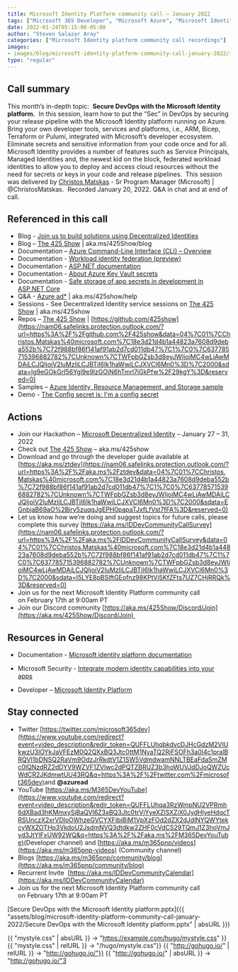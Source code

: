 ```yaml
---
title: Microsoft Identity Platform community call – January 2022
tags: ["Microsoft 365 Developer", "Microsoft Azure", "Microsoft Identity Platform"]
date: 2022-01-24T05:15:00-05:00
author: "Steven Salazar Aray"
categories: ["Microsoft Identity platform community call recordings"]
images:
- images/blog/microsoft-identity-platform-community-call-january-2022/identity-call-Thumbnail-January-2022.png
type: "regular"
---
```


## Call summary

This month’s in-depth topic:  **Secure DevOps with the Microsoft Identity platform.**  In this session, learn how to put the “Sec” in DevOps by securing your release pipeline with the Microsoft Identity platform running on Azure.  Bring your own developer tools, services and platforms, i.e., ARM, Bicep, Terraform or Pulumi, integrated with Microsoft’s developer ecosystem.  Eliminate secrets and sensitive information from your code once and for all.  Microsoft Identity provides a number of features such as Service Principals, Managed Identities and, the newest kid on the block, federated workload identities to allow you to deploy and access cloud resources without the need for secrets or keys in your code and release pipelines.  This session was delivered by [Christos Matskas](https://nam06.safelinks.protection.outlook.com/?url=http%3A%2F%2Ftwitter.com%2FChristosMatskas&data=04%7C01%7CChristos.Matskas%40microsoft.com%7C18e3d21d4b1a44823a7608d9deba552b%7C72f988bf86f141af91ab2d7cd011db47%7C1%7C0%7C637785715396783333%7CUnknown%7CTWFpbGZsb3d8eyJWIjoiMC4wLjAwMDAiLCJQIjoiV2luMzIiLCJBTiI6Ik1haWwiLCJXVCI6Mn0%3D%7C2000&sdata=MF%2F2pd9AwQVTRllx2pqwRaBBXDbUZr31cu5cqTOdDUk%3D&reserved=0) - Sr Program Manager (Microsoft) | @ChristosMatskas.  Recorded January 20, 2022. Q&A in chat and at end of call.

## Referenced in this call

*   Blog - [Join us to build solutions using Decentralized Identities](https://nam06.safelinks.protection.outlook.com/?url=https%3A%2F%2Ftechcommunity.microsoft.com%2Ft5%2Fazure-active-directory-identity%2Fjoin-us-to-build-solutions-using-decentralized-identities%2Fba-p%2F2810649&data=04%7C01%7CChristos.Matskas%40microsoft.com%7C18e3d21d4b1a44823a7608d9deba552b%7C72f988bf86f141af91ab2d7cd011db47%7C1%7C0%7C637785715396783333%7CUnknown%7CTWFpbGZsb3d8eyJWIjoiMC4wLjAwMDAiLCJQIjoiV2luMzIiLCJBTiI6Ik1haWwiLCJXVCI6Mn0%3D%7C2000&sdata=1nX8Ti6piNs%2BIRQjoLpwnypm%2BYNUhiJsQfq6mOpU20M%3D&reserved=0) 
*   Blog – [The 425 Show](https://nam06.safelinks.protection.outlook.com/?url=https%3A%2F%2Fdev.to%2F425show&data=04%7C01%7CChristos.Matskas%40microsoft.com%7C18e3d21d4b1a44823a7608d9deba552b%7C72f988bf86f141af91ab2d7cd011db47%7C1%7C0%7C637785715396832797%7CUnknown%7CTWFpbGZsb3d8eyJWIjoiMC4wLjAwMDAiLCJQIjoiV2luMzIiLCJBTiI6Ik1haWwiLCJXVCI6Mn0%3D%7C2000&sdata=vb39l1mP6nz%2B8I0UduZqEx94te5Pps6ET4NGx8JR300%3D&reserved=0) | aka.ms/425Show/blog
*   Documentation – [Azure Command-Line Interface (CLI) – Overview](https://nam06.safelinks.protection.outlook.com/?url=https%3A%2F%2Fdocs.microsoft.com%2Fcli%2Fazure%2F&data=04%7C01%7CChristos.Matskas%40microsoft.com%7C18e3d21d4b1a44823a7608d9deba552b%7C72f988bf86f141af91ab2d7cd011db47%7C1%7C0%7C637785715396832797%7CUnknown%7CTWFpbGZsb3d8eyJWIjoiMC4wLjAwMDAiLCJQIjoiV2luMzIiLCJBTiI6Ik1haWwiLCJXVCI6Mn0%3D%7C2000&sdata=CBeGqTXlkQEDmU5uonYOdtBigJTagQUFRzL4CQ5HRhI%3D&reserved=0) 
*   Documentation - [Workload identity federation (preview)](https://nam06.safelinks.protection.outlook.com/?url=https%3A%2F%2Fdocs.microsoft.com%2Fazure%2Factive-directory%2Fdevelop%2Fworkload-identity-federation&data=04%7C01%7CChristos.Matskas%40microsoft.com%7C18e3d21d4b1a44823a7608d9deba552b%7C72f988bf86f141af91ab2d7cd011db47%7C1%7C0%7C637785715396832797%7CUnknown%7CTWFpbGZsb3d8eyJWIjoiMC4wLjAwMDAiLCJQIjoiV2luMzIiLCJBTiI6Ik1haWwiLCJXVCI6Mn0%3D%7C2000&sdata=6sQwBGO%2FO%2BDT%2Fy%2BddfWrblsjFnYfT7bWq6c%2FEXti%2FZQ%3D&reserved=0) 
*   Documentation - [ASP.NET documentation](https://nam06.safelinks.protection.outlook.com/?url=https%3A%2F%2Fdocs.microsoft.com%2Faspnet%2Fcore%2F%3Fview%3Daspnetcore-6.0&data=04%7C01%7CChristos.Matskas%40microsoft.com%7C18e3d21d4b1a44823a7608d9deba552b%7C72f988bf86f141af91ab2d7cd011db47%7C1%7C0%7C637785715396832797%7CUnknown%7CTWFpbGZsb3d8eyJWIjoiMC4wLjAwMDAiLCJQIjoiV2luMzIiLCJBTiI6Ik1haWwiLCJXVCI6Mn0%3D%7C2000&sdata=IrVLhK%2Fgnw9flav7p7Ry1kxmLV3kG%2BTpjbnAZQP5dGU%3D&reserved=0) 
*   Documentation - [About Azure Key Vault secrets](https://nam06.safelinks.protection.outlook.com/?url=https%3A%2F%2Fdocs.microsoft.com%2Fazure%2Fkey-vault%2Fsecrets%2Fabout-secrets&data=04%7C01%7CChristos.Matskas%40microsoft.com%7C18e3d21d4b1a44823a7608d9deba552b%7C72f988bf86f141af91ab2d7cd011db47%7C1%7C0%7C637785715396832797%7CUnknown%7CTWFpbGZsb3d8eyJWIjoiMC4wLjAwMDAiLCJQIjoiV2luMzIiLCJBTiI6Ik1haWwiLCJXVCI6Mn0%3D%7C2000&sdata=lKMnRlOyp2qV%2FOgb%2Fs%2FG0%2Bc9P9XnrhhcvVb%2BheHxeA8%3D&reserved=0) 
*   Documentation - [Safe storage of app secrets in development in ASP.NET Core](https://nam06.safelinks.protection.outlook.com/?url=https%3A%2F%2Fdocs.microsoft.com%2Faspnet%2Fcore%2Fsecurity%2Fapp-secrets&data=04%7C01%7CChristos.Matskas%40microsoft.com%7C18e3d21d4b1a44823a7608d9deba552b%7C72f988bf86f141af91ab2d7cd011db47%7C1%7C0%7C637785715396832797%7CUnknown%7CTWFpbGZsb3d8eyJWIjoiMC4wLjAwMDAiLCJQIjoiV2luMzIiLCJBTiI6Ik1haWwiLCJXVCI6Mn0%3D%7C2000&sdata=hdiMOy81tM21RggnP68AclZB1wPlSsq6sOhgK93la3k%3D&reserved=0) 
*   Q&A - [Azure ad\*](https://nam06.safelinks.protection.outlook.com/?url=https%3A%2F%2Fdocs.microsoft.com%2Fen-us%2Fanswers%2Fsearch.html%3Fc%3D%26includeChildren%3D%26f%3D%26type%3Dquestion%2BOR%2Bidea%2BOR%2Bkbentry%2BOR%2Banswer%2BOR%2Btopic%2BOR%2Buser%26redirect%3Dsearch%252Fsearch%26sort%3Drelevance%26q%3Dazure-ad-*&data=04%7C01%7CChristos.Matskas%40microsoft.com%7C18e3d21d4b1a44823a7608d9deba552b%7C72f988bf86f141af91ab2d7cd011db47%7C1%7C0%7C637785715396832797%7CUnknown%7CTWFpbGZsb3d8eyJWIjoiMC4wLjAwMDAiLCJQIjoiV2luMzIiLCJBTiI6Ik1haWwiLCJXVCI6Mn0%3D%7C2000&sdata=bLBR0Xx7ShY5WlM1n0EFKTql98aAJoh0CeA5Bbv16do%3D&reserved=0) | aka.ms/425show/help
*   Sessions - See Decentralized Identity service sessions on [The 425 Show](https://nam06.safelinks.protection.outlook.com/?url=https%3A%2F%2Fwww.twitch.tv%2F425show&data=04%7C01%7CChristos.Matskas%40microsoft.com%7C18e3d21d4b1a44823a7608d9deba552b%7C72f988bf86f141af91ab2d7cd011db47%7C1%7C0%7C637785715396832797%7CUnknown%7CTWFpbGZsb3d8eyJWIjoiMC4wLjAwMDAiLCJQIjoiV2luMzIiLCJBTiI6Ik1haWwiLCJXVCI6Mn0%3D%7C2000&sdata=qffJerwlmiF2sDZh6ykhrjMWA%2FTSXGSPTqeBL80vy%2FQ%3D&reserved=0) | aka.ms/425show
*   Repos – [The 425 Show](https://nam06.safelinks.protection.outlook.com/?url=https%3A%2F%2Fgithub.com%2F425show&data=04%7C01%7CChristos.Matskas%40microsoft.com%7C18e3d21d4b1a44823a7608d9deba552b%7C72f988bf86f141af91ab2d7cd011db47%7C1%7C0%7C637785715396882782%7CUnknown%7CTWFpbGZsb3d8eyJWIjoiMC4wLjAwMDAiLCJQIjoiV2luMzIiLCJBTiI6Ik1haWwiLCJXVCI6Mn0%3D%7C2000&sdata=Ig9eGOkGrI56Ygl9e9lzGOjN6hTmrl7iGkPfw%2F29kgY%3D&reserved=0) | [https://github.com/425show](https://nam06.safelinks.protection.outlook.com/?url=https%3A%2F%2Fgithub.com%2F425show&data=04%7C01%7CChristos.Matskas%40microsoft.com%7C18e3d21d4b1a44823a7608d9deba552b%7C72f988bf86f141af91ab2d7cd011db47%7C1%7C0%7C637785715396882782%7CUnknown%7CTWFpbGZsb3d8eyJWIjoiMC4wLjAwMDAiLCJQIjoiV2luMzIiLCJBTiI6Ik1haWwiLCJXVCI6Mn0%3D%7C2000&sdata=Ig9eGOkGrI56Ygl9e9lzGOjN6hTmrl7iGkPfw%2F29kgY%3D&reserved=0)
*   Samples – [Azure Identity, Resource Management, and Storage sample](https://nam06.safelinks.protection.outlook.com/?url=https%3A%2F%2Fgithub.com%2Fdotnet%2Fsamples%2Ftree%2Fmain%2Fazure%2Fsdk-identity-resources-storage&data=04%7C01%7CChristos.Matskas%40microsoft.com%7C18e3d21d4b1a44823a7608d9deba552b%7C72f988bf86f141af91ab2d7cd011db47%7C1%7C0%7C637785715396882782%7CUnknown%7CTWFpbGZsb3d8eyJWIjoiMC4wLjAwMDAiLCJQIjoiV2luMzIiLCJBTiI6Ik1haWwiLCJXVCI6Mn0%3D%7C2000&sdata=w6ZL98gfhEVXfkD%2BIULq6kszQ4FN3CevrNm7nCsBEdc%3D&reserved=0) 
*   Demo - [The Config secret is: I'm a config secret](https://nam06.safelinks.protection.outlook.com/?url=https%3A%2F%2Fcmdotnetconfdemo.azurewebsites.net%2F&data=04%7C01%7CChristos.Matskas%40microsoft.com%7C18e3d21d4b1a44823a7608d9deba552b%7C72f988bf86f141af91ab2d7cd011db47%7C1%7C0%7C637785715396882782%7CUnknown%7CTWFpbGZsb3d8eyJWIjoiMC4wLjAwMDAiLCJQIjoiV2luMzIiLCJBTiI6Ik1haWwiLCJXVCI6Mn0%3D%7C2000&sdata=cTLcgd%2BST3R%2B1cuu44hM3w7vp4c2FN6JKNM9CT6PUHc%3D&reserved=0) 

## Actions

*   Join our Hackathon – [Microsoft Decentralized Identity](https://nam06.safelinks.protection.outlook.com/?url=https%3A%2F%2Fmicrosoft-did.devpost.com%2Frules&data=04%7C01%7CChristos.Matskas%40microsoft.com%7C18e3d21d4b1a44823a7608d9deba552b%7C72f988bf86f141af91ab2d7cd011db47%7C1%7C0%7C637785715396882782%7CUnknown%7CTWFpbGZsb3d8eyJWIjoiMC4wLjAwMDAiLCJQIjoiV2luMzIiLCJBTiI6Ik1haWwiLCJXVCI6Mn0%3D%7C2000&sdata=FWZEr4JO64zsHOUupDJO1vyFkXmcWqWXlH5fTCLAphA%3D&reserved=0) – January 27 – 31, 2022
*   Check out [The 425 Show](https://nam06.safelinks.protection.outlook.com/?url=https%3A%2F%2Fwww.twitch.tv%2F425show&data=04%7C01%7CChristos.Matskas%40microsoft.com%7C18e3d21d4b1a44823a7608d9deba552b%7C72f988bf86f141af91ab2d7cd011db47%7C1%7C0%7C637785715396882782%7CUnknown%7CTWFpbGZsb3d8eyJWIjoiMC4wLjAwMDAiLCJQIjoiV2luMzIiLCJBTiI6Ik1haWwiLCJXVCI6Mn0%3D%7C2000&sdata=xSqus6OGl8NHBxd6qDfR4HjuONBgAjeEhsqYzvtiZNk%3D&reserved=0) – aka.ms/425show
*   Download and go through the developer guide available at [https://aka.ms/ztdev](https://nam06.safelinks.protection.outlook.com/?url=https%3A%2F%2Faka.ms%2Fztdev&data=04%7C01%7CChristos.Matskas%40microsoft.com%7C18e3d21d4b1a44823a7608d9deba552b%7C72f988bf86f141af91ab2d7cd011db47%7C1%7C0%7C637785715396882782%7CUnknown%7CTWFpbGZsb3d8eyJWIjoiMC4wLjAwMDAiLCJQIjoiV2luMzIiLCJBTiI6Ik1haWwiLCJXVCI6Mn0%3D%7C2000&sdata=EGnbjaB69aO%2Biry5zuqgJgEPH0papaTJxfLfVst7fFA%3D&reserved=0)
*   Let us know how we’re doing and suggest topics for future calls, please complete this survey [https://aka.ms/IDDevCommunityCallSurvey](https://nam06.safelinks.protection.outlook.com/?url=https%3A%2F%2Faka.ms%2FIDDevCommunityCallSurvey&data=04%7C01%7CChristos.Matskas%40microsoft.com%7C18e3d21d4b1a44823a7608d9deba552b%7C72f988bf86f141af91ab2d7cd011db47%7C1%7C0%7C637785715396882782%7CUnknown%7CTWFpbGZsb3d8eyJWIjoiMC4wLjAwMDAiLCJQIjoiV2luMzIiLCJBTiI6Ik1haWwiLCJXVCI6Mn0%3D%7C2000&sdata=I5LYE8pBSlftGEofnz98KPtVi5KfZFts7UZ7CHjRRQk%3D&reserved=0)
*   Join us for the next Microsoft Identity Platform community call on February 17th at 9:00am PT
*   Join our Discord community [https://aka.ms/425Show/Discord/Join](https://aka.ms/425Show/Discord/Join) 

## Resources in General

*   Documentation - [Microsoft identity platform documentation](https://docs.microsoft.com/azure/active-directory/develop/) 
    
*   Microsoft Security - [Integrate modern identity capabilities into your apps](https://www.microsoft.com/security/business/identity-access-management/microsoft-identity-management-platform) 
    
*   Developer – [Microsoft Identity Platform](https://developer.microsoft.com/identity)
    

## Stay connected

*   Twitter [https://twitter.com/microsoft365dev](https://www.youtube.com/redirect?event=video_description&redir_token=QUFFLUhqbkdvcDJHcGdzM2VIUkwzU3lOYkJaVFEzM0Q2QXxBQ3Jtc0ttM1NyaTQ2RjFSOFh3a0l4c1pralBRQVI1bDNSQ2RaVm9OdzJrRkdtV1Z1SW5VdmdwamNNLTBEaFdaSmZMc0lQNzdRZ2dDYV9WZVF1ZVIwc2dPQTZBRUZ3b3hoWUVJdDJoQWZUcWdCR2JKdmwtUU43RQ&q=https%3A%2F%2Ftwitter.com%2Fmicrosoft365dev)​ and **@azuread**
*   YouTube [https://aka.ms/M365DevYouTube](https://www.youtube.com/redirect?event=video_description&redir_token=QUFFLUhqa3RzWmpNU2VPRmh6dXBad3hKMmxySjBaQVl6Z3xBQ3Jtc0trVjYyeXZlSXZiX0JydHlyeHdqcTRSUnczX2xrVDloOWhzeGVCYXFibjBiM1VpXzFOd2dZX2dJdlNYQWYtekcyWXZOTHp3VkdoU2JsdmNVQ3dtdkw2ZHF0cVdCS29TQmJ1Z3hoVmJyd3JtYlFxUW92WQ&q=https%3A%2F%2Faka.ms%2FM365DevYouTube)​ (Developer channel) and [https://aka.ms/m365pnp/videos](https://aka.ms/m365pnp-videos) (Community channel)
*   Blogs [https://aka.ms/m365pnp/community/blog](https://aka.ms/m365pnp/community/blog)
*   Recurrent Invite  [https://aka.ms/IDDevCommunityCalendar](https://aka.ms/IDDevCommunityCalendar)
*   Join us for the next Microsoft Identity Platform community call on February 17th at 9:00am PT

[Secure DevOps with the Microsoft Identity platform.pptx]({{ "assets/blog/microsoft-identity-platform-community-call-january-2022/Secure DevOps with the Microsoft Identity platform.pptx" | absURL }})

{{ "mystyle.css" | absURL }} → "https://example.com/hugo/mystyle.css" }}
{{ "mystyle.css" | relURL }} → "/hugo/mystyle.css"}}
{{ "http://gohugo.io/" | relURL }} →  "http://gohugo.io/"}}
{{ "http://gohugo.io/" | absURL }} →  "http://gohugo.io/"3